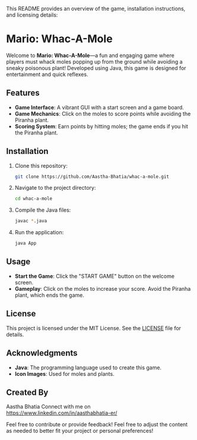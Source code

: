 This README provides an overview of the game, installation instructions, and licensing details:

# Mario: Whac-A-Mole

Welcome to **Mario: Whac-A-Mole**—a fun and engaging game where players must whack moles popping up from the ground while avoiding a sneaky poisonous plant! Developed using Java, this game is designed for entertainment and quick reflexes.

## Features
- **Game Interface**: A vibrant GUI with a start screen and a game board.
- **Game Mechanics**: Click on the moles to score points while avoiding the Piranha plant.
- **Scoring System**: Earn points by hitting moles; the game ends if you hit the Piranha plant.

## Installation
1. Clone this repository:
   ```sh
   git clone https://github.com/Aastha-Bhatia/whac-a-mole.git
   ```
2. Navigate to the project directory:
   ```sh
   cd whac-a-mole
   ```
3. Compile the Java files:
   ```sh
   javac *.java
   ```
4. Run the application:
   ```sh
   java App
   ```

## Usage
- **Start the Game**: Click the "START GAME" button on the welcome screen.
- **Gameplay**: Click on the moles to increase your score. Avoid the Piranha plant, which ends the game.

## License
This project is licensed under the MIT License. See the [LICENSE](LICENSE) file for details.

## Acknowledgments
- **Java**: The programming language used to create this game.
- **Icon Images**: Used for moles and plants.

## Created By
Aastha Bhatia
Connect with me on https://www.linkedin.com/in/aasthabhatia-er/

Feel free to contribute or provide feedback!
Feel free to adjust the content as needed to better fit your project or personal preferences!
